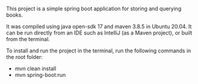 This project is a simple spring boot application for storing and querying books.

It was compiled using java open-sdk 17 and maven 3.8.5 in Ubuntu 20.04. 
It can be run directly from an IDE such as IntelliJ (as a Maven project), or built from the terminal.

To install and run the project in the terminal, run the following commands in the root folder:
- mvn clean install
- mvn spring-boot:run